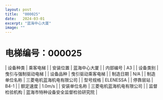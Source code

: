 ```yaml
---
layout: post
title:  "000025"
date:   2024-03-01
excerpt: "蓝海中心大厦"
image: ""
---
```


# 电梯编号：000025

| 设备种类     | 乘客电梯                             |
| 安装位置     | 蓝海中心大厦                 |
| 内部编号     | A3                 |
| 设备类别     | 曳引与强制驱动电梯               |
| 设备品种     | 曳引驱动乘客电梯                 |
| 制造日期     | N/A                 |
| 制造单位名称 | 三菱电机蓝海机电有限公司             |
| 型号规格     | ELENESSA                           |
| 停靠层站     | B4-1                           |
| 额定速度     | 1.0m/s                           |
| 安装单位名称 | 三菱电机蓝海机电有限公司 |
| 监督检验机构 | 蓝海市特种设备安全监督检验研究院 |

